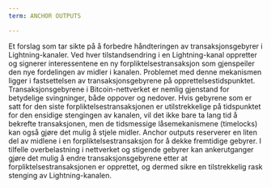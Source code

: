 ```yaml
---
term: ANCHOR OUTPUTS

---
```

Et forslag som tar sikte på å forbedre håndteringen av transaksjonsgebyrer i Lightning-kanaler. Ved hver tilstandsendring i en Lightning-kanal oppretter og signerer interessentene en ny forpliktelsestransaksjon som gjenspeiler den nye fordelingen av midler i kanalen. Problemet med denne mekanismen ligger i fastsettelsen av transaksjonsgebyrene på opprettelsestidspunktet. Transaksjonsgebyrene i Bitcoin-nettverket er nemlig gjenstand for betydelige svingninger, både oppover og nedover. Hvis gebyrene som er satt for den siste forpliktelsestransaksjonen er utilstrekkelige på tidspunktet for den ensidige stengingen av kanalen, vil det ikke bare ta lang tid å bekrefte transaksjonen, men de tidsmessige låsemekanismene (timelocks) kan også gjøre det mulig å stjele midler. Anchor outputs reserverer en liten del av midlene i en forpliktelsestransaksjon for å dekke fremtidige gebyrer. I tilfelle overbelastning i nettverket og stigende gebyrer kan ankerutganger gjøre det mulig å endre transaksjonsgebyrene etter at forpliktelsestransaksjonen er opprettet, og dermed sikre en tilstrekkelig rask stenging av Lightning-kanalen.